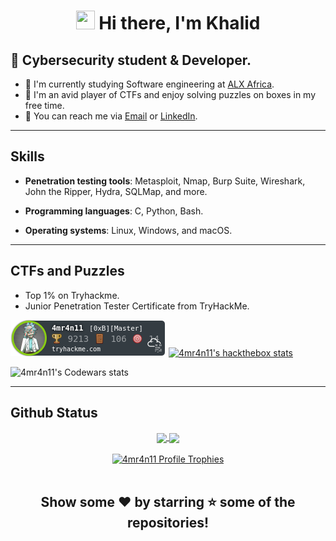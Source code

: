 

<h1 align="center"><img src="https://raw.githubusercontent.com/MartinHeinz/MartinHeinz/master/wave.gif" width="30px" height="30px"> Hi there, I'm Khalid</h1>

## :name_badge: Cybersecurity student & Developer.

- :peach: I'm currently studying Software engineering at [ALX Africa](https://www.alxafrica.com/).
- :tangerine: I'm an avid player of CTFs and enjoy solving puzzles on boxes in my free time.
- :watermelon: You can reach me via [Email] or [LinkedIn].

---

## Skills

- **Penetration testing tools**: Metasploit, Nmap, Burp Suite, Wireshark, John the Ripper, Hydra, SQLMap, and more.

- **Programming languages**: C, Python, Bash.

- **Operating systems**: Linux, Windows, and macOS.

---

## CTFs and Puzzles
- Top 1% on Tryhackme.
- Junior Penetration Tester Certificate from TryHackMe.
<div>
 
[![4mr4n11's tryhackme stats](https://raw.githubusercontent.com/4mr4n11/4mr4n11/master/assets/4mr4n11.png)][tryhackme]
[![4mr4n11's hackthebox stats](https://www.hackthebox.eu/badge/image/1095316)][hackthebox]

![4mr4n11's Codewars stats](https://www.codewars.com/users/4MR4N11/badges/large)

</div>

---

## Github Status

<div align="center">
<a href="https://github.com/4mr4n11?tab=repositories">
  <img align="center" src="https://github-readme-stats.vercel.app/api/top-langs/?username=4mr4n11&theme=radical"/>
</a>
<a href="https://github.com/4mr4n11?tab=repositories">
 <img align="center" src="https://github-readme-stats.vercel.app/api?username=4mr4n11&line_height=40&show_icons=true&theme=radical">
</a>
  </div>
<br /> 

<div align="center">
  <a href="https://github.com/ryo-ma/github-profile-trophy">
    <img src="https://github-profile-trophy.vercel.app/?username=4mr4n11&theme=onestar&no-frame=true" alt="4mr4n11 Profile Trophies" />
  </a>
</div>


<br /> 

<div align="center">

## Show some ❤️ by starring ⭐ some of the repositories!
[Linkedin]: https://www.linkedin.com/in/4mr4n11/
[tryhackme]: https://tryhackme.com/p/4mr4n11
[hackthebox]: https://app.hackthebox.com/profile/1095316
[Email]: mailto:amraniikhalid0606@gmail.com

